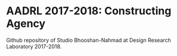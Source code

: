 # AADRL 2017-2018: Constructing Agency

Github repository of Studio Bhooshan-Nahmad at Design Research Laboratory 2017-2018.

